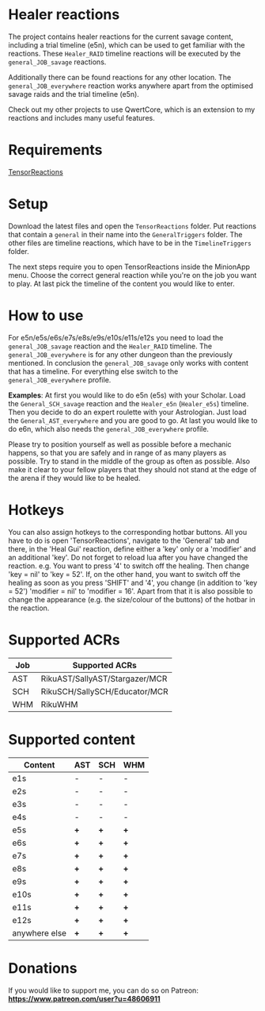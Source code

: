 # Healer reactions
The project contains healer reactions for the current savage content, including a trial timeline (e5n), which can be used to get familiar with the reactions. These `Healer_RAID` timeline reactions will be executed by the `general_JOB_savage` reactions.

Additionally there can be found reactions for any other location. The `general_JOB_everywhere` reaction works anywhere apart from the optimised savage raids and the trial timeline (e5n).

Check out my other projects to use QwertCore, which is an extension to my reactions and includes many useful features.

# Requirements
[TensorReactions](http://wiki.mmominion.com/doku.php?id=tensorreactions)

# Setup
Download the latest files and open the `TensorReactions` folder. Put reactions that contain a `general` in their name into the `GeneralTriggers` folder. The other files are timeline reactions, which have to be in the `TimelineTriggers` folder.

The next steps require you to open TensorReactions inside the MinionApp menu. Choose the correct general reaction while you're on the job you want to play. At last pick the timeline of the content you would like to enter.

# How to use
For e5n/e5s/e6s/e7s/e8s/e9s/e10s/e11s/e12s you need to load the `general_JOB_savage` reaction and the `Healer_RAID` timeline. The `general_JOB_everywhere` is for any other dungeon than the previously mentioned. In conclusion the `general_JOB_savage` only works with content that has a timeline. For everything else switch to the `general_JOB_everywhere` profile.

**Examples**:
At first you would like to do e5n (e5s) with your Scholar. Load the `General_SCH_savage` reaction and the `Healer_e5n` (`Healer_e5s`) timeline. Then you decide to do an expert roulette with your Astrologian. Just load the `General_AST_everywhere` and you are good to go. At last you would like to do e6n, which also needs the `general_JOB_everywhere` profile. 

Please try to position yourself as well as possible before a mechanic happens, so that you are safely and in range of as many players as possible. Try to stand in the middle of the group as often as possible. Also make it clear to your fellow players that they should not stand at the edge of the arena if they would like to be healed.

# Hotkeys
You can also assign hotkeys to the corresponding hotbar buttons. All you have to do is open 'TensorReactions', navigate to the 'General' tab and there, in the 'Heal Gui' reaction, define either a 'key' only or a 'modifier' and an additional 'key'. Do not forget to reload lua after you have changed the reaction.
e.g. You want to press '4' to switch off the healing. Then change 'key = nil' to 'key = 52'.
If, on the other hand, you want to switch off the healing as soon as you press 'SHIFT' and '4', you change (in addition to 'key = 52') 'modifier = nil' to 'modifier = 16'.
Apart from that it is also possible to change the appearance (e.g. the size/colour of the buttons) of the hotbar in the reaction.

# Supported ACRs
**Job** | **Supported ACRs**
------------ | -------------
AST|RikuAST/SallyAST/Stargazer/MCR
SCH|RikuSCH/SallySCH/Educator/MCR
WHM|RikuWHM

# Supported content
**Content** | **AST** | **SCH** | **WHM**
------------ | ------------- | ------------- | -------------
e1s | - | - | - 
e2s | - | - | - 
e3s | - | - | - 
e4s | - | - | - 
e5s | **+** | **+** | **+**  
e6s | **+** | **+** | **+** 
e7s | **+** | **+** | **+** 
e8s | **+** | **+** | **+** 
e9s | **+** | **+** | **+** 
e10s | **+** | **+** | **+** 
e11s | **+** | **+** | **+** 
e12s | **+** | **+** | **+** 
anywhere else | **+** | **+** | **+** 


# Donations
If you would like to support me, you can do so on Patreon:
**https://www.patreon.com/user?u=48606911**
